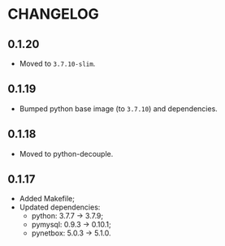 # CHANGELOG

## 0.1.20

* Moved to `3.7.10-slim`.

## 0.1.19

* Bumped python base image (to `3.7.10`) and dependencies.

## 0.1.18

* Moved to python-decouple.

## 0.1.17

* Added Makefile;
* Updated dependencies:
  * python: 3.7.7 -> 3.7.9;
  * pymysql: 0.9.3 -> 0.10.1;
  * pynetbox: 5.0.3 -> 5.1.0.
